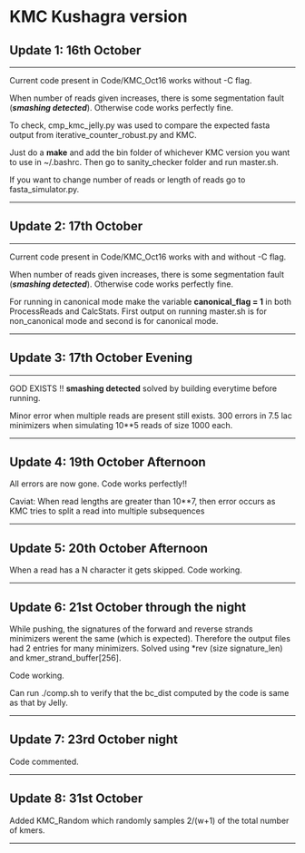 # KMC Kushagra version


## Update 1: 16th October

---
Current code present in Code/KMC_Oct16 works without -C flag.

When number of reads given increases, there is some segmentation fault (***smashing detected***). Otherwise code works perfectly fine.

To check, cmp_kmc_jelly.py was used to compare the expected fasta output from iterative_counter_robust.py and KMC. 

Just do a **make** and add the bin folder of whichever KMC version you want to use in ~/.bashrc. Then go to sanity_checker folder and run master.sh.

If you want to change number of reads or length of reads go to fasta_simulator.py.

---

## Update 2: 17th October

---
Current code present in Code/KMC_Oct16 works with and without -C flag. 

When number of reads given increases, there is some segmentation fault (***smashing detected***). Otherwise code works perfectly fine.

For running in canonical mode make the variable **canonical_flag = 1** in both ProcessReads and CalcStats. First output on running master.sh is for non_canonical mode and second is for canonical mode.

---

## Update 3: 17th October Evening

---

GOD EXISTS !! **smashing detected** solved by building everytime before running. 

Minor error when multiple reads are present still exists. 300 errors in 7.5 lac minimizers when simulating 10**5 reads of size 1000 each.

---

## Update 4: 19th October Afternoon

All errors are now gone. Code works perfectly!!

Caviat: When read lengths are greater than 10**7, then error occurs as KMC tries to split a read into multiple subsequences

---

## Update 5: 20th October Afternoon

When a read has a N character it gets skipped. Code working.

---

## Update 6: 21st October through the night

While pushing, the signatures of the forward and reverse strands minimizers werent the same (which is expected). Therefore the output files had 2 entries for many minimizers.
Solved using *rev (size signature_len) and kmer_strand_buffer[256].

Code working.

Can run ./comp.sh to verify that the bc_dist computed by the code is same as that by Jelly.

---

## Update 7: 23rd October night

Code commented.

---

## Update 8: 31st October

Added KMC_Random which randomly samples 2/(w+1) of the total number of kmers.

---


